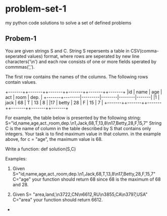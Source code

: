 # problem-set-1
my python code solutions to solve a set of defined problems

## Probem-1
You are given strings S and C. String S repersents a table in CSV(comma-seperated values) format, where rows are seperated by new line characters('\n') and each row consists of one or more fields sperated by commmas(',').

The first row contains the names of the columns. The following rows contain values.

+-------++-------++-------++-------++-------++-------+
|id 	| name   | age	   |   act  |	room | dep.  |
+-------+--------|---------|--------|--------|-------|
|1	| jack   | 68      |  T     | 13     |  8    |
|17	| betty  | 28      |  F     | 15     |  7    |
+-------++-------++-------++-------++-------++-------+ 

For example, the table below is presented by the following string: S="id,name,age,act.,room,dep.\n1,Jack,68,T,13,8\n17,Betty,28,F,15,7" 
String C is the name of column in the table described by S that contains only integers. Your task is to find maximum value in that column. in the example above, for c = "age", the maximum value is 68.

Write a function:
def solution(S,C) 

Examples:

1. Given S="id,name,age,act.,room,dep.\n1,Jack,68,T,13,8\n17,Betty,28,F,15,7" C="age" your function should return 68 since 68 is the maximum of 68 and 28.

2. Given S= "area,land,\n3722,CN\n6612,RU\n3855,CA\n3797,USA" C="area" your function should return 6612.

-
